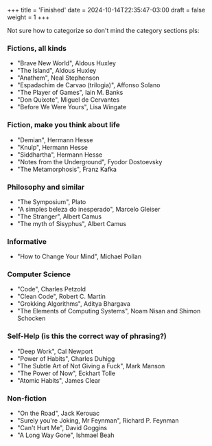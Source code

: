 +++
title = 'Finished'
date = 2024-10-14T22:35:47-03:00
draft = false
weight = 1
+++

Not sure how to categorize so don't mind the category sections pls:

### Fictions, all kinds

- "Brave New World", Aldous Huxley
- "The Island", Aldous Huxley
- "Anathem", Neal Stephenson
- "Espadachim de Carvao (trilogia)", Affonso Solano
- "The Player of Games", Iain M. Banks
- "Don Quixote", Miguel de Cervantes
- "Before We Were Yours", Lisa Wingate

### Fiction, make you think about life

- "Demian", Hermann Hesse
- "Knulp", Hermann Hesse
- "Siddhartha", Hermann Hesse
- "Notes from the Underground", Fyodor Dostoevsky
- "The Metamorphosis", Franz Kafka

### Philosophy and similar

- "The Symposium", Plato
- "A simples beleza do inesperado", Marcelo Gleiser
- "The Stranger", Albert Camus
- "The myth of Sisyphus", Albert Camus

### Informative

- "How to Change Your Mind", Michael Pollan

### Computer Science

- "Code", Charles Petzold
- "Clean Code", Robert C. Martin
- "Grokking Algorithms", Aditya Bhargava
- "The Elements of Computing Systems", Noam Nisan and Shimon Schocken

### Self-Help (is this the correct way of phrasing?)

- "Deep Work", Cal Newport
- "Power of Habits", Charles Duhigg
- "The Subtle Art of Not Giving a Fuck", Mark Manson
- "The Power of Now", Eckhart Tolle
- "Atomic Habits", James Clear

### Non-fiction

- "On the Road", Jack Kerouac
- "Surely you're Joking, Mr Feynman", Richard P. Feynman
- "Can't Hurt Me", David Goggins
- "A Long Way Gone", Ishmael Beah

